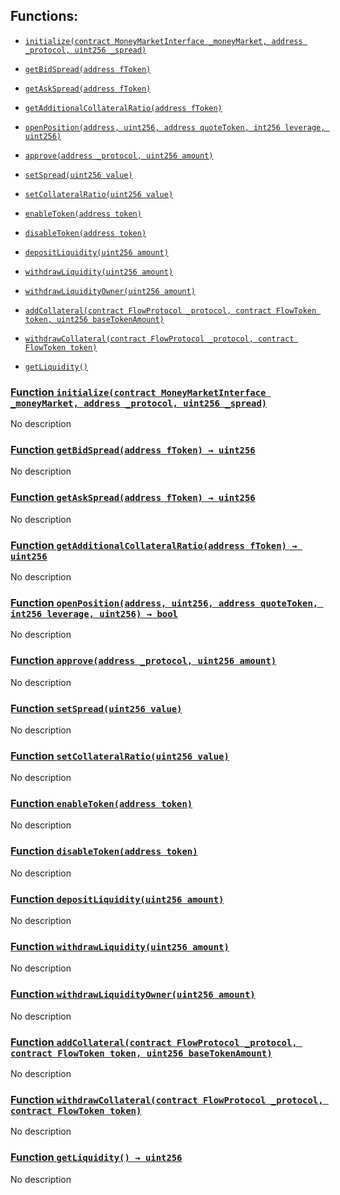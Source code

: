 ## Functions:

- [`initialize(contract MoneyMarketInterface _moneyMarket, address _protocol, uint256 _spread)`](#LiquidityPool-initialize-contract-MoneyMarketInterface-address-uint256-)

- [`getBidSpread(address fToken)`](#LiquidityPool-getBidSpread-address-)

- [`getAskSpread(address fToken)`](#LiquidityPool-getAskSpread-address-)

- [`getAdditionalCollateralRatio(address fToken)`](#LiquidityPool-getAdditionalCollateralRatio-address-)

- [`openPosition(address, uint256, address quoteToken, int256 leverage, uint256)`](#LiquidityPool-openPosition-address-uint256-address-int256-uint256-)

- [`approve(address _protocol, uint256 amount)`](#LiquidityPool-approve-address-uint256-)

- [`setSpread(uint256 value)`](#LiquidityPool-setSpread-uint256-)

- [`setCollateralRatio(uint256 value)`](#LiquidityPool-setCollateralRatio-uint256-)

- [`enableToken(address token)`](#LiquidityPool-enableToken-address-)

- [`disableToken(address token)`](#LiquidityPool-disableToken-address-)

- [`depositLiquidity(uint256 amount)`](#LiquidityPool-depositLiquidity-uint256-)

- [`withdrawLiquidity(uint256 amount)`](#LiquidityPool-withdrawLiquidity-uint256-)

- [`withdrawLiquidityOwner(uint256 amount)`](#LiquidityPool-withdrawLiquidityOwner-uint256-)

- [`addCollateral(contract FlowProtocol _protocol, contract FlowToken token, uint256 baseTokenAmount)`](#LiquidityPool-addCollateral-contract-FlowProtocol-contract-FlowToken-uint256-)

- [`withdrawCollateral(contract FlowProtocol _protocol, contract FlowToken token)`](#LiquidityPool-withdrawCollateral-contract-FlowProtocol-contract-FlowToken-)

- [`getLiquidity()`](#LiquidityPool-getLiquidity--)

### [Function `initialize(contract MoneyMarketInterface _moneyMarket, address _protocol, uint256 _spread)`](#LiquidityPool-initialize-contract-MoneyMarketInterface-address-uint256-)

No description

### [Function `getBidSpread(address fToken) → uint256`](#LiquidityPool-getBidSpread-address-)

No description

### [Function `getAskSpread(address fToken) → uint256`](#LiquidityPool-getAskSpread-address-)

No description

### [Function `getAdditionalCollateralRatio(address fToken) → uint256`](#LiquidityPool-getAdditionalCollateralRatio-address-)

No description

### [Function `openPosition(address, uint256, address quoteToken, int256 leverage, uint256) → bool`](#LiquidityPool-openPosition-address-uint256-address-int256-uint256-)

No description

### [Function `approve(address _protocol, uint256 amount)`](#LiquidityPool-approve-address-uint256-)

No description

### [Function `setSpread(uint256 value)`](#LiquidityPool-setSpread-uint256-)

No description

### [Function `setCollateralRatio(uint256 value)`](#LiquidityPool-setCollateralRatio-uint256-)

No description

### [Function `enableToken(address token)`](#LiquidityPool-enableToken-address-)

No description

### [Function `disableToken(address token)`](#LiquidityPool-disableToken-address-)

No description

### [Function `depositLiquidity(uint256 amount)`](#LiquidityPool-depositLiquidity-uint256-)

No description

### [Function `withdrawLiquidity(uint256 amount)`](#LiquidityPool-withdrawLiquidity-uint256-)

No description

### [Function `withdrawLiquidityOwner(uint256 amount)`](#LiquidityPool-withdrawLiquidityOwner-uint256-)

No description

### [Function `addCollateral(contract FlowProtocol _protocol, contract FlowToken token, uint256 baseTokenAmount)`](#LiquidityPool-addCollateral-contract-FlowProtocol-contract-FlowToken-uint256-)

No description

### [Function `withdrawCollateral(contract FlowProtocol _protocol, contract FlowToken token)`](#LiquidityPool-withdrawCollateral-contract-FlowProtocol-contract-FlowToken-)

No description

### [Function `getLiquidity() → uint256`](#LiquidityPool-getLiquidity--)

No description

